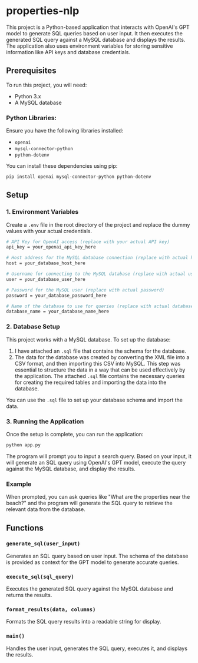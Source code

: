 # properties-nlp

This project is a Python-based application that interacts with OpenAI's GPT model to generate SQL queries based on user input. It then executes the generated SQL query against a MySQL database and displays the results. The application also uses environment variables for storing sensitive information like API keys and database credentials.

## Prerequisites

To run this project, you will need:

- Python 3.x
- A MySQL database

### Python Libraries:
Ensure you have the following libraries installed:

- `openai`
- `mysql-connector-python`
- `python-dotenv`

You can install these dependencies using pip:

```bash
pip install openai mysql-connector-python python-dotenv
```

## Setup

### 1. Environment Variables

Create a `.env` file in the root directory of the project and replace the dummy values with your actual credentials.

```bash
# API Key for OpenAI access (replace with your actual API key)
api_key = your_openai_api_key_here

# Host address for the MySQL database connection (replace with actual host)
host = your_database_host_here

# Username for connecting to the MySQL database (replace with actual username)
user = your_database_user_here

# Password for the MySQL user (replace with actual password)
password = your_database_password_here

# Name of the database to use for queries (replace with actual database name)
database_name = your_database_name_here
```

### 2. Database Setup

This project works with a MySQL database. To set up the database:

1. I have attached an `.sql` file that contains the schema for the database. 
2. The data for the database was created by converting the XML file into a CSV format, and then importing this CSV into MySQL. This step was essential to structure the data in a way that can be used effectively by the application. The attached `.sql` file contains the necessary queries for creating the required tables and importing the data into the database.

You can use the `.sql` file to set up your database schema and import the data.

### 3. Running the Application

Once the setup is complete, you can run the application:

```bash
python app.py
```

The program will prompt you to input a search query. Based on your input, it will generate an SQL query using OpenAI's GPT model, execute the query against the MySQL database, and display the results.

### Example

When prompted, you can ask queries like "What are the properties near the beach?" and the program will generate the SQL query to retrieve the relevant data from the database.

## Functions

### `generate_sql(user_input)`
Generates an SQL query based on user input. The schema of the database is provided as context for the GPT model to generate accurate queries.

### `execute_sql(sql_query)`
Executes the generated SQL query against the MySQL database and returns the results.

### `format_results(data, columns)`
Formats the SQL query results into a readable string for display.

### `main()`
Handles the user input, generates the SQL query, executes it, and displays the results.
